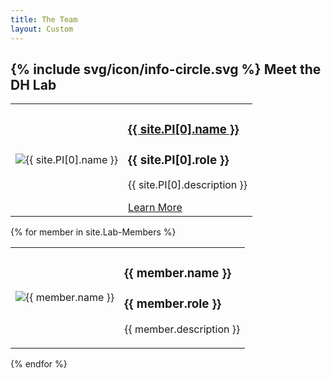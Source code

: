 ```yaml
---
title: The Team
layout: Custom
---
```

<h2 class="custom-heading">
  <span class="icon-title">
    {% include svg/icon/info-circle.svg %}
  </span> Meet the DH Lab
</h2>
<!-- Wrapper to ensure consistent table width -->
<div class="team-table-wrapper">

  <!-- Table for Principal Investigator -->
  <table class="team-table">
    <tbody>
      <tr>
        <td>
          <img src="{{ site.PI[0].image }}" alt="{{ site.PI[0].name }}">
        </td>
        <td>
          <h3><a href="{{ '/PI-Page' | relative_url }}">{{ site.PI[0].name }}</a></h3>
          <h3>{{ site.PI[0].role }}</h3>
          <p>{{ site.PI[0].description }}</p>
          <a href="{{ '/PI-Page' | relative_url }}" class="link-button">Learn More</a>
        </td>
      </tr>
    </tbody>
  </table>

  <!-- Table for Lab Members -->
  {% for member in site.Lab-Members %}
    <table class="team-table">
      <tbody>
        <tr>
          <td>
            <img src="{{ member.image }}" alt="{{ member.name }}">
          </td>
          <td>
            <h3>{{ member.name }}</h3>
            <h3>{{ member.role }}</h3>
            <p>{{ member.description }}</p>
          </td>
        </tr>
      </tbody>
    </table>
  {% endfor %}

</div>
